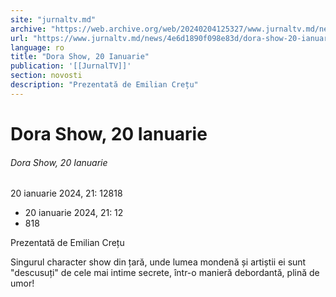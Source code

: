 ```yaml
---
site: "jurnaltv.md"
archive: "https://web.archive.org/web/20240204125327/www.jurnaltv.md/news/4e6d1890f098e83d/dora-show-20-ianuarie.html"
url: "https://www.jurnaltv.md/news/4e6d1890f098e83d/dora-show-20-ianuarie.html"
language: ro
title: "Dora Show, 20 Ianuarie"
publication: '[[JurnalTV]]'
section: novosti
description: "Prezentată de Emilian Crețu"
---
```


# Dora Show, 20 Ianuarie

###### Dora Show, 20 Ianuarie

20 ianuarie 2024, 21: 12818

- 20 ianuarie 2024, 21: 12
- 818

Prezentată de Emilian Crețu

Singurul character show din țară, unde lumea mondenă și artiștii ei sunt "descusuți" de cele mai intime secrete, într-o manieră debordantă, plină de umor!